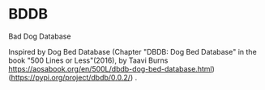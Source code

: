 # BDDB
Bad Dog Database

Inspired by Dog Bed Database (Chapter "DBDB: Dog Bed Database" in the book "500 Lines or Less"(2016), by Taavi Burns https://aosabook.org/en/500L/dbdb-dog-bed-database.html) (https://pypi.org/project/dbdb/0.0.2/) .
